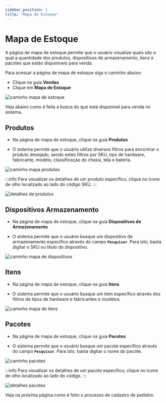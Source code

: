 ```yaml
---
sidebar_position: 1
title: "Mapa de Estoque"
---
```


# Mapa de Estoque

A página de mapa de estoque permite que o usuário visualize quais são e qual a quantidade dos produtos, dispositivos de armazenamento, itens e pacotes que estão disponíveis para venda.

Para acessar a página de mapa de estoque siga o caminho abaixo:

- Clique na guia **Vendas**
- Clique em **Mapa de Estoque**

![caminho mapa de estoque](/img/images/caminho_mapa_estoque.png)

Veja abaixo como é feita a busca do que está disponível para venda no sistema.

## Produtos

- Na página de mapa de estoque, clique na guia **Produtos**

- O sistema permite que o usuário utilize diversos filtros para encontrar o produto desejado, sendo estes filtros por SKU, tipo de hardware, fabricante, modelo, classificação do chassi, tela e bateria.

![caminho mapa produtos](/img/images/mapa_produtos.png)

:::info
Para visualizar os detalhes de um produto específico, clique no ícone de olho localizado ao lado do código SKU.
:::

![detalhes de produtos](/img/images/detalhes_produtos.png)

## Dispositivos Armazenamento

- Na página de mapa de estoque, clique na guia **Dispositivos de Armazenamento**

- O sistema permite que o usuário busque um dispositivo de armazenamento específico através do campo **`Pesquisar`**. Para isto, basta digitar o SKU ou título do dispositivo.

![caminho mapa de dispositivos](/img/images/mapa_dispositivos.png)

## Itens

- Na página de mapa de estoque, clique na guia **Itens**

- O sistema permite que o usuário busque um item específico através dos filtros de tipos de hardware e fabricantes e modelos.

![caminho mapa de itens](/img/images/mapa_itens.png)

## Pacotes

- Na página de mapa de estoque, clique na guia **Pacotes**

- O sistema permite que o usuário busque um pacote específico através do campo **`Pesquisar`**. Para isto, basta digitar o nome do pacote.

![caminho pacotes](/img/images/mapa_pacotes.png)

:::info
Para visualizar os detalhes de um pacote específico, clique no ícone de olho localizado ao lado do código.
:::

![detalhes pacotes](/img/images/detalhes_pacotes.png)

Veja na próxima página como é feito o processo de cadastro de pedidos.
